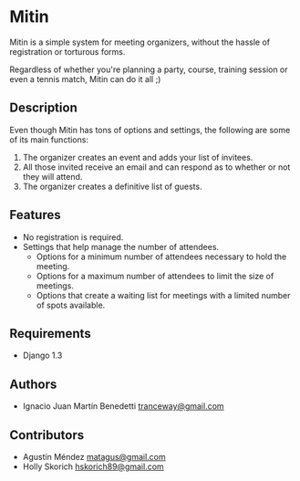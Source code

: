Mitin
=====

Mitin is a simple system for meeting organizers, without the hassle of
registration or torturous forms.

Regardless of whether you're planning a party, course, training session or
even a tennis match, Mitin can do it all ;)

Description
-----------

Even though Mitin has tons of options and settings, the following are some
of its main functions:

1. The organizer creates an event and adds your list of invitees.
2. All those invited receive an email and can respond as to whether or not
they will attend.
3. The organizer creates a definitive list of guests.

Features
--------

* No registration is required.
* Settings that help manage the number of attendees.
  * Options for a minimum number of attendees necessary to hold the meeting.
  * Options for a maximum number of attendees to limit the size of meetings.
  * Options that create a waiting list for meetings with a limited number
  of spots available.

Requirements
--------------

* Django 1.3

Authors
-------

* Ignacio Juan Martín Benedetti <tranceway@gmail.com>

Contributors
------------

* Agustín Méndez <matagus@gmail.com>
* Holly Skorich <hskorich89@gmail.com>
